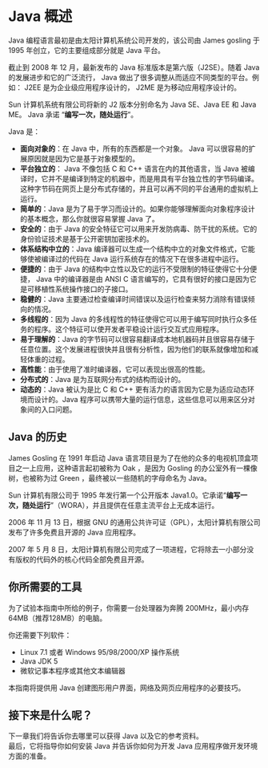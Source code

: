 # Java 概述
  
Java 编程语言最初是由太阳计算机系统公司开发的，该公司由 James gosling 于 1995 年创立，它的主要组成部分就是 Java 平台。  

截止到 2008 年 12 月，最新发布的 Java 标准版本是第六版（J2SE）。随着 Java 的发展进步和它的广泛流行， Java 做出了很多调整从而适应不同类型的平台。例如： J2EE 是为企业级应用程序设计的， J2ME 是为移动应用程序设计的。  

Sun 计算机系统有限公司将新的 J2 版本分别命名为 Java SE、Java EE 和 Java ME。 Java 承诺 “**编写一次，随处运行**”。  

Java 是：  

- **面向对象的**：在 Java 中，所有的东西都是一个对象。 Java 可以很容易的扩展原因就是因为它是基于对象模型的。  
- **平台独立的**： Java 不像包括 C 和 C++ 语言在内的其他语言，当 Java 被编译时，它并不是编译到特定的机器中，而是用具有平台独立性的字节码编译。这种字节码在网页上是分布式存储的，并且可以再不同的平台通用的虚拟机上运行。  
- **简单的**：Java 是为了易于学习而设计的。如果你能够理解面向对象程序设计的基本概念，那么你就很容易掌握 Java 了。  
- **安全的**：由于 Java 的安全特征它可以用来开发防病毒、防干扰的系统。它的身份验证技术是基于公开密钥加密技术的。  
- **体系结构中立的**：Java 编译器可以生成一个结构中立的对象文件格式，它能够使被编译过的代码在 Java 运行系统存在的情况下在很多进程中运行。  
- **便捷的**：由于 Java 的结构中立性以及它的运行不受限制的特征使得它十分便捷， Java 中的编译器是由 ANSI C 语言编写的，它具有很好的接口是因为它是可移植性系统操作接口的子接口。  
- **稳健的**：Java 主要通过检查编译时间错误以及运行检查来努力消除有错误倾向的情况。  
- **多线程的**：因为 Java 的多线程性的特征使得它可以用于编写同时执行众多任务的程序。这个特征可以使开发者平稳设计运行交互式应用程序。  
- **易于理解的**：Java 的字节码可以很容易翻译成本地机器码并且很容易存储于任意位置。这个发展进程很快并且很有分析性，因为他们的联系就像增加和减轻体重的过程。  
- **高性能**：由于使用了准时编译器，它可以表现出很高的性能。  
- **分布式的**：Java 是为互联网分布式的结构而设计的。  
- **动态的**：Java 被认为是比 C 和 C++ 更有活力的语言因为它是为适应动态环境而设计的。Java 程序可以携带大量的运行信息，这些信息可以用来区分对象间的入口问题。  

## Java 的历史 
 
James Gosling 在 1991 年启动 Java 语言项目是为了在他的众多的电视机顶盒项目之一上应用，这种语言起初被称为 Oak ，是因为 Gosling 的办公室外有一棵像树，也被称为过 Green ，最终被以一些随机的字母命名为 Java。  

Sun 计算机有限公司于 1995 年发行第一个公开版本 Java1.0。它承诺“**编写一次，随处运行**”（WORA），并且提供在任意主流平台上无成本运行。 
 
2006 年 11 月 13 日，根据 GNU 的通用公共许可证（GPL），太阳计算机有限公司发布了许多免费且开源的 Java 应用程序。  

2007 年 5 月 8 日，太阳计算机有限公司完成了一项进程，它将除去一小部分没有版权的代码外的核心代码全部免费且开源。  

## 你所需要的工具
   
为了试验本指南中所给的例子，你需要一台处理器为奔腾 200MHz，最小内存 64MB（推荐128MB）的电脑。 
 
你还需要下列软件：  

- Linux 7.1  或者  Windows 95/98/2000/XP  操作系统  
- Java JDK 5  
- 微软记事本程序或其他文本编辑器  

本指南将提供用 Java 创建图形用户界面，网络及网页应用程序的必要技巧。
  
## 接下来是什么呢？  

下一章我们将告诉你去哪里可以获得 Java 以及它的参考资料。  
最后，它将指导你如何安装 Java 并告诉你如何为开发 Java 应用程序做开发环境方面的准备。  
